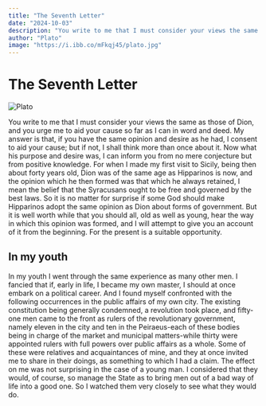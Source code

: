 ```yaml
---
title: "The Seventh Letter"
date: "2024-10-03"
description: "You write to me that I must consider your views the same as those of Dion, and you urge me to aid your cause so far as I can in word and deed."
author: "Plato"
image: "https://i.ibb.co/mFkqj45/plato.jpg"
---
```

 
# The Seventh Letter

![Plato](https://i.ibb.co/mFkqj45/plato.jpg)

You write to me that I must consider your views the same as those of Dion, and you urge me to aid your cause so far as I can in word and deed. My answer is that, if you have the same opinion and desire as he had, I consent to aid your cause; but if not, I shall think more than once about it. Now what his purpose and desire was, I can inform you from no mere conjecture but from positive knowledge. For when I made my first visit to Sicily, being then about forty years old, Dion was of the same age as Hipparinos is now, and the opinion which he then formed was that which he always retained, I mean the belief that the Syracusans ought to be free and governed by the best laws. So it is no matter for surprise if some God should make Hipparinos adopt the same opinion as Dion about forms of government. But it is well worth while that you should all, old as well as young, hear the way in which this opinion was formed, and I will attempt to give you an account of it from the beginning. For the present is a suitable opportunity.

## In my youth

In my youth I went through the same experience as many other men. I fancied that if, early in life, I became my own master, I should at once embark on a political career. And I found myself confronted with the following occurrences in the public affairs of my own city. The existing constitution being generally condemned, a revolution took place, and fifty-one men came to the front as rulers of the revolutionary government, namely eleven in the city and ten in the Peiraeus-each of these bodies being in charge of the market and municipal matters-while thirty were appointed rulers with full powers over public affairs as a whole. Some of these were relatives and acquaintances of mine, and they at once invited me to share in their doings, as something to which I had a claim. The effect on me was not surprising in the case of a young man. I considered that they would, of course, so manage the State as to bring men out of a bad way of life into a good one. So I watched them very closely to see what they would do.
